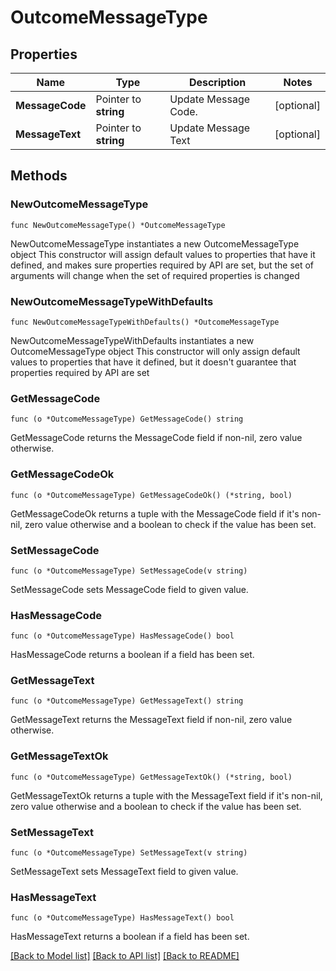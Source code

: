 # OutcomeMessageType

## Properties

Name | Type | Description | Notes
------------ | ------------- | ------------- | -------------
**MessageCode** | Pointer to **string** | Update Message Code. | [optional] 
**MessageText** | Pointer to **string** | Update Message Text | [optional] 

## Methods

### NewOutcomeMessageType

`func NewOutcomeMessageType() *OutcomeMessageType`

NewOutcomeMessageType instantiates a new OutcomeMessageType object
This constructor will assign default values to properties that have it defined,
and makes sure properties required by API are set, but the set of arguments
will change when the set of required properties is changed

### NewOutcomeMessageTypeWithDefaults

`func NewOutcomeMessageTypeWithDefaults() *OutcomeMessageType`

NewOutcomeMessageTypeWithDefaults instantiates a new OutcomeMessageType object
This constructor will only assign default values to properties that have it defined,
but it doesn't guarantee that properties required by API are set

### GetMessageCode

`func (o *OutcomeMessageType) GetMessageCode() string`

GetMessageCode returns the MessageCode field if non-nil, zero value otherwise.

### GetMessageCodeOk

`func (o *OutcomeMessageType) GetMessageCodeOk() (*string, bool)`

GetMessageCodeOk returns a tuple with the MessageCode field if it's non-nil, zero value otherwise
and a boolean to check if the value has been set.

### SetMessageCode

`func (o *OutcomeMessageType) SetMessageCode(v string)`

SetMessageCode sets MessageCode field to given value.

### HasMessageCode

`func (o *OutcomeMessageType) HasMessageCode() bool`

HasMessageCode returns a boolean if a field has been set.

### GetMessageText

`func (o *OutcomeMessageType) GetMessageText() string`

GetMessageText returns the MessageText field if non-nil, zero value otherwise.

### GetMessageTextOk

`func (o *OutcomeMessageType) GetMessageTextOk() (*string, bool)`

GetMessageTextOk returns a tuple with the MessageText field if it's non-nil, zero value otherwise
and a boolean to check if the value has been set.

### SetMessageText

`func (o *OutcomeMessageType) SetMessageText(v string)`

SetMessageText sets MessageText field to given value.

### HasMessageText

`func (o *OutcomeMessageType) HasMessageText() bool`

HasMessageText returns a boolean if a field has been set.


[[Back to Model list]](../README.md#documentation-for-models) [[Back to API list]](../README.md#documentation-for-api-endpoints) [[Back to README]](../README.md)


